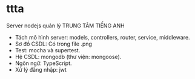 # ttta

Server nodejs quản lý TRUNG TÂM TIẾNG ANH
- Tách mô hình server: models, controllers, router, service, middleware.
- Sơ đồ CSDL: Có trong file .png
- Test: mocha và supertest.
- Hệ CSDL: mongodb (thư viện: mongoose).
- Ngôn ngữ: TypeScript.
- Xử lý đăng nhập: jwt
